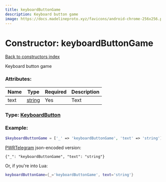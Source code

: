 ```yaml
---
title: keyboardButtonGame
description: Keyboard button game
image: https://docs.madelineproto.xyz/favicons/android-chrome-256x256.png
---
```

# Constructor: keyboardButtonGame  
[Back to constructors index](index.md)



Keyboard button game

### Attributes:

| Name     |    Type       | Required | Description |
|----------|---------------|----------|-------------|
|text|[string](../types/string.md) | Yes|Text|



### Type: [KeyboardButton](../types/KeyboardButton.md)


### Example:

```php
$keyboardButtonGame = ['_' => 'keyboardButtonGame', 'text' => 'string'];
```  

[PWRTelegram](https://pwrtelegram.xyz) json-encoded version:

```
{"_": "keyboardButtonGame", "text": "string"}
```


Or, if you're into Lua:

```lua
keyboardButtonGame={_='keyboardButtonGame', text='string'}

```


